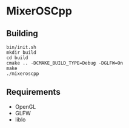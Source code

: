 # MixerOSCpp

## Building

```
bin/init.sh
mkdir build
cd build
cmake .. -DCMAKE_BUILD_TYPE=Debug -DGLFW=On
make
./mixeroscpp
```

## Requirements

* OpenGL
* GLFW
* liblo
